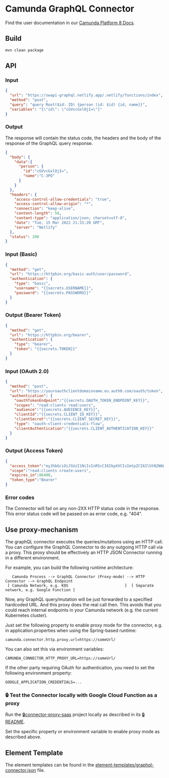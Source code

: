 # Camunda GraphQL Connector

Find the user documentation in our [Camunda Platform 8 Docs](https://docs.camunda.io/docs/components/integration-framework/connectors/out-of-the-box-connectors/graphql/).

## Build

```bash
mvn clean package
```

## API

### Input

```json
{
  "url": "https://swapi-graphql.netlify.app/.netlify/functions/index",
  "method": "post",
  "query": "query Root($id: ID) {person (id: $id) {id, name}}",
  "variables": "{\"id\": \"cGVvcGxlOjI=\"}"
}
```

### Output

The response will contain the status code, the headers and the body of the response of the GraphQL query response.

```json
{
  "body": {
    "data":{
      "person": {
        "id":"cGVvcGxlOjI=",
        "name":"C-3PO"
      }
    }
  },
  "headers": {
    "access-control-allow-credentials": "true",
    "access-control-allow-origin": "*",
    "connection": "keep-alive",
    "content-length": 56,
    "content-type": "application/json; charset=utf-8",
    "date": "Tue, 15 Mar 2022 21:31:20 GMT",
    "server": "Netlify"
  },
  "status": 200
}
```

### Input (Basic)

```json
{
  "method": "get",
  "url": "https://httpbin.org/basic-auth/user/password",
  "authentication": {
    "type": "basic",
    "username": "{{secrets.USERNAME}}",
    "password": "{{secrets.PASSWORD}}"
  }
}
```

### Output (Bearer Token)

```json
{
  "method": "get",
  "url": "https://httpbin.org/bearer",
  "authentication": {
    "type": "bearer",
    "token": "{{secrets.TOKEN}}"
  }
}
```

### Input (OAuth 2.0)

```json
{
  "method": "post",
  "url": "https://youroauthclientdomainname.eu.auth0.com/oauth/token",
  "authentication": {
    "oauthTokenEndpoint":"{{secrets.OAUTH_TOKEN_ENDPOINT_KEY}}",
    "scopes": "read:clients read:users",
    "audience":"{{secrets.AUDIENCE_KEY}}",
    "clientId":"{{secrets.CLIENT_ID_KEY}}",
    "clientSecret":"{{secrets.CLIENT_SECRET_KEY}}",
    "type": "oauth-client-credentials-flow",
    "clientAuthentication":"{{secrets.CLIENT_AUTHENTICATION_KEY}}"
  }
}
```

### Output (Access Token)

```json
{
  "access_token":"eyJhbGciOiJSUzI1NiIsInR5cCI6IkpXVCIsImtpZCI6IlUtN2N6WG1sMzljUFNfUnlQQkNMWCJ9.kjhwfjkhfejkrhfbwjkfbhetcetc",
  "scope":"read:clients create:users",
  "expires_in":86400,
  "token_type":"Bearer"
}
```
### Error codes

The Connector will fail on any non-2XX HTTP status code in the response. This error status code will be passed on as error code, e.g. "404".

## Use proxy-mechanism

The graphQL connector executes the queries/mutations using an HTTP call. You can configure the GraphQL Connector to do any outgoing HTTP call via a proxy. This proxy should be effectively an HTTP JSON Connector
running in a different environment.

For example, you can build the following runtime architecture:

```
   Camunda Process --> GraphQL Connector (Proxy-mode) --> HTTP Connector --> GraphQL Endpoint
 [ Camunda Network, e.g. K8S                         ]  [ Separate network, e.g. Google Function ]
```

Now, any GraphQL query/mutation will be just forwarded to a specified hardcoded URL. And this proxy does the real call then.
This avoids that you could reach internal endpoints in your Camunda network (e.g. the current Kubernetes cluster).

Just set the following property to enable proxy mode for the connector, e.g. in application.properties when using the Spring-based runtime:

```properties
camunda.connector.http.proxy.url=https://someUrl/
```

You can also set this via environment variables:

```
CAMUNDA_CONNECTOR_HTTP_PROXY_URL=https://someUrl/
```

If the other party requiring OAuth for authentication, you need to set the following environment property:

```shell
GOOGLE_APPLICATION_CREDENTIALS=...
```

### :lock: Test the Connector locally with Google Cloud Function as a proxy

Run the [:lock:connector-proxy-saas](https://github.com/camunda/connector-proxy-saas) project locally as described in its [:lock:README](https://github.com/camunda/connector-proxy-saas#usage).

Set the specific property or environment variable to enable proxy mode as described above.

## Element Template

The element templates can be found in
the [element-templates/graphql-connector.json](element-templates/graphql-connector.json) file.
